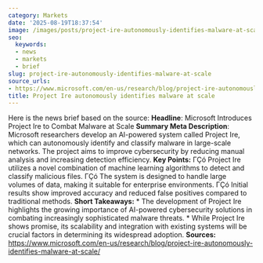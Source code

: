 ```yaml
---
category: Markets
date: '2025-08-19T18:37:54'
image: /images/posts/project-ire-autonomously-identifies-malware-at-scale.jpg
seo:
  keywords:
  - news
  - markets
  - brief
slug: project-ire-autonomously-identifies-malware-at-scale
source_urls:
- https://www.microsoft.com/en-us/research/blog/project-ire-autonomously-identifies-malware-at-scale/
title: Project Ire autonomously identifies malware at scale
---
```


Here is the news brief based on the source:  **Headline**: Microsoft Introduces Project Ire to Combat Malware at Scale  **Summary Meta Description**: Microsoft researchers develop an AI-powered system called Project Ire, which can autonomously identify and classify malware in large-scale networks. The project aims to improve cybersecurity by reducing manual analysis and increasing detection efficiency.  **Key Points:**  ΓÇó Project Ire utilizes a novel combination of machine learning algorithms to detect and classify malicious files. ΓÇó The system is designed to handle large volumes of data, making it suitable for enterprise environments. ΓÇó Initial results show improved accuracy and reduced false positives compared to traditional methods.  **Short Takeaways:**  * The development of Project Ire highlights the growing importance of AI-powered cybersecurity solutions in combating increasingly sophisticated malware threats. * While Project Ire shows promise, its scalability and integration with existing systems will be crucial factors in determining its widespread adoption.  **Sources:** https://www.microsoft.com/en-us/research/blog/project-ire-autonomously-identifies-malware-at-scale/